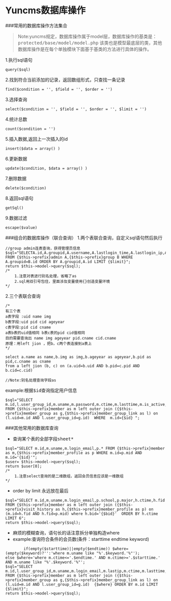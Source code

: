 Yuncms数据库操作
===================
###常用的数据库操作方法集合

> Note:yuncms规定，数据库操作属于model层，数据库操作的基类是：<kbd>protected/base/model/model.php</kbd>
> 该类也是模型最底层的类，其他数据库操作是在每个单独模块下面基于基类的方法进行具体的操作。


1.执行sql语句
```
query($sql)
```
2.找到符合当前添加的记录，返回数组形式，只查找一条记录
```
find($condition = '', $field = '', $order = '')
```
3.选择查询
```
select($condition = '', $field = '', $order = '', $limit = '')
```	
4.统计总数
```
count($condition = '')
```
5.插入数据,返回上一次插入的id
```
insert($data = array() )
```
6.更新数据
```
update($condition, $data = array() )
```
7.删除数据
```
delete($condition)
```
8.返回sql语句
```
getSql()
```
9.数据过滤
```
escape($value)

```

###组合的数据库操作（联合查询）
1.两个表联合查询，自定义sql语句然后执行
```
//group admin连表查询，获得管理员信息
$sql="SELECTA.id,A.groupid,A.username,A.lastlogin_time,A.lastlogin_ip,A.iflock,B.name FROM {$this->prefix}admin A,{$this->prefix}group B WHERE A.groupid=B.id ORDER BY A.groupid,A.id LIMIT {$limit}";
return $this->model->query($sql);
/*
	1.注意对表进行别名处理，省略了as
	2.sql用双引号包住，里面涉及变量使用{}创造变量环境
*/

```
2.三个表联合查询
```
/*
有三个表
a表字段 :uid name img
b表字段:uid pid cid ageyear
c表字段:pid cid cname
a表b表的uid值相同 b表c表的pid cid值相同
目的需要查询出 name img ageyear pid.cname cid.cname 
原理：用left jion ，把b，c两个表连接到a表上
*/

select a.name as name,b.img as img,b.ageyear as ageyear,b.pid as pid,c.cname as cname 
from a left jion (b, c) on (a.uid=b.uid AND b.pid=c.pid AND b.cid=c.cid)

//Note:别名处理查询字段as
```
example:根据<kbd>$id</kbd>查询指定用户信息
```
$sql="SELECT 
m.id,l.user_group_id,m.uname,m.password,m.ctime,m.lasttime,m.is_active,m.login_email FROM {$this->prefix}member as m left outer join ({$this->prefix}member_group as g,{$this->prefix}member_group_link as l) on (l.uid=m.id AND l.user_group_id=g.id)  WHERE  m.id={$id} ";

```

###其他常用的数据库查询
 - 查询某个表的全部字段<kbd>sheet*</kbd>
```
$sql="SELECT m.id,m.uname,m.login_email,p.* FROM {$this->prefix}member as m,{$this->prefix}member_profile as p WHERE m.id=p.mid AND m.id='{$id}'";
$user= $this->model->query($sql);
return $user[0];
/*
	1.注意select查询的是二维数组，返回会员信息应该是一维数组
*/
```

 -  order by  limit 永远放在最后
```
$sql="SELECT m.id,m.uname,m.login_email,p.school,p.major,h.ctime,h.fid FROM {$this->prefix}member as m left outer join ({$this->prefix}visit_history as h,{$this->prefix}member_profile as p) on (m.id=h.fid AND h.fid=p.mid) where h.bid='{$bid}'  ORDER BY h.ctime LIMIT 6";
return $this->model->query($sql);
```
 - 麻烦的模糊查询，语句长的话注意拆分单独构造where
 - example:查询符合条件的会员数(条件：starttime endtime keyword)
```
		if(empty($starttime)||empty($endtime)) $where=(empty($keyword)?'':'where m.uname like "%'.$keyword.'%"');
else $where='where m.ctime<='.$endtime.' AND m.ctime>='.$starttime.' AND m.uname like "%'.$keyword.'%"';
$sql="SELECT m.id,l.user_group_id,m.uname,m.login_email,m.lastip,m.ctime,m.lasttime,m.is_active,g.group_name FROM {$this->prefix}member as m left outer join ({$this->prefix}member_group as g,{$this->prefix}member_group_link as l) on (l.uid=m.id AND l.user_group_id=g.id)  {$where} ORDER BY m.id LIMIT {$limit}";
return $this->model->query($sql);
```
